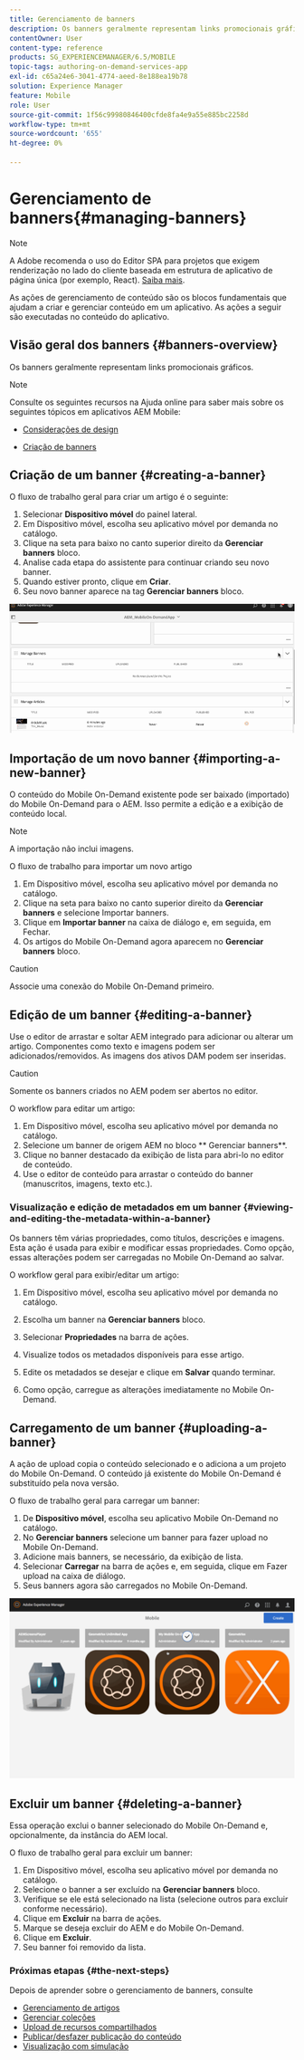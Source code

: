 ```yaml
---
title: Gerenciamento de banners
description: Os banners geralmente representam links promocionais gráficos. Siga esta página para saber mais.
contentOwner: User
content-type: reference
products: SG_EXPERIENCEMANAGER/6.5/MOBILE
topic-tags: authoring-on-demand-services-app
exl-id: c65a24e6-3041-4774-aeed-8e188ea19b78
solution: Experience Manager
feature: Mobile
role: User
source-git-commit: 1f56c99980846400cfde8fa4e9a55e885bc2258d
workflow-type: tm+mt
source-wordcount: '655'
ht-degree: 0%

---
```


# Gerenciamento de banners{#managing-banners}

>[!NOTE]
>
>A Adobe recomenda o uso do Editor SPA para projetos que exigem renderização no lado do cliente baseada em estrutura de aplicativo de página única (por exemplo, React). [Saiba mais](/help/sites-developing/spa-overview.md).

As ações de gerenciamento de conteúdo são os blocos fundamentais que ajudam a criar e gerenciar conteúdo em um aplicativo. As ações a seguir são executadas no conteúdo do aplicativo.

## Visão geral dos banners {#banners-overview}

Os banners geralmente representam links promocionais gráficos.

>[!NOTE]
>
>Consulte os seguintes recursos na Ajuda online para saber mais sobre os seguintes tópicos em aplicativos AEM Mobile:
>
>* [Considerações de design](https://helpx.adobe.com/digital-publishing-solution/help/design-app.html)
>
>* [Criação de banners](https://helpx.adobe.com/digital-publishing-solution/help/creating-banners.html)
>

## Criação de um banner {#creating-a-banner}

O fluxo de trabalho geral para criar um artigo é o seguinte:

1. Selecionar **Dispositivo móvel** do painel lateral.
1. Em Dispositivo móvel, escolha seu aplicativo móvel por demanda no catálogo.
1. Clique na seta para baixo no canto superior direito da **Gerenciar banners** bloco.
1. Analise cada etapa do assistente para continuar criando seu novo banner.
1. Quando estiver pronto, clique em **Criar**.
1. Seu novo banner aparece na tag **Gerenciar banners** bloco.

![chlimage_1-6](assets/chlimage_1-6.gif)

## Importação de um novo banner {#importing-a-new-banner}

O conteúdo do Mobile On-Demand existente pode ser baixado (importado) do Mobile On-Demand para o AEM. Isso permite a edição e a exibição de conteúdo local.

>[!NOTE]
>
>A importação não inclui imagens.

O fluxo de trabalho para importar um novo artigo

1. Em Dispositivo móvel, escolha seu aplicativo móvel por demanda no catálogo.
1. Clique na seta para baixo no canto superior direito da **Gerenciar banners** e selecione Importar banners.
1. Clique em **Importar banner** na caixa de diálogo e, em seguida, em Fechar.
1. Os artigos do Mobile On-Demand agora aparecem no **Gerenciar banners** bloco.

>[!CAUTION]
>
>Associe uma conexão do Mobile On-Demand primeiro.

## Edição de um banner {#editing-a-banner}

Use o editor de arrastar e soltar AEM integrado para adicionar ou alterar um artigo. Componentes como texto e imagens podem ser adicionados/removidos. As imagens dos ativos DAM podem ser inseridas.

>[!CAUTION]
>
>Somente os banners criados no AEM podem ser abertos no editor.

O workflow para editar um artigo:

1. Em Dispositivo móvel, escolha seu aplicativo móvel por demanda no catálogo.
1. Selecione um banner de origem AEM no bloco ** Gerenciar banners**.
1. Clique no banner destacado da exibição de lista para abri-lo no editor de conteúdo.
1. Use o editor de conteúdo para arrastar o conteúdo do banner (manuscritos, imagens, texto etc.).

### Visualização e edição de metadados em um banner {#viewing-and-editing-the-metadata-within-a-banner}

Os banners têm várias propriedades, como títulos, descrições e imagens. Esta ação é usada para exibir e modificar essas propriedades. Como opção, essas alterações podem ser carregadas no Mobile On-Demand ao salvar.

O workflow geral para exibir/editar um artigo:

1. Em Dispositivo móvel, escolha seu aplicativo móvel por demanda no catálogo.
1. Escolha um banner na **Gerenciar banners** bloco.

1. Selecionar **Propriedades** na barra de ações.
1. Visualize todos os metadados disponíveis para esse artigo.
1. Edite os metadados se desejar e clique em **Salvar** quando terminar.
1. Como opção, carregue as alterações imediatamente no Mobile On-Demand.

## Carregamento de um banner {#uploading-a-banner}

A ação de upload copia o conteúdo selecionado e o adiciona a um projeto do Mobile On-Demand. O conteúdo já existente do Mobile On-Demand é substituído pela nova versão.

O fluxo de trabalho geral para carregar um banner:

1. De **Dispositivo móvel**, escolha seu aplicativo Mobile On-Demand no catálogo.
1. No **Gerenciar banners** selecione um banner para fazer upload no Mobile On-Demand.
1. Adicione mais banners, se necessário, da exibição de lista.
1. Selecionar **Carregar** na barra de ações e, em seguida, clique em Fazer upload na caixa de diálogo.
1. Seus banners agora são carregados no Mobile On-Demand.

![chlimage_1-7](assets/chlimage_1-7.gif)

## Excluir um banner {#deleting-a-banner}

Essa operação exclui o banner selecionado do Mobile On-Demand e, opcionalmente, da instância do AEM local.

O fluxo de trabalho geral para excluir um banner:

1. Em Dispositivo móvel, escolha seu aplicativo móvel por demanda no catálogo.
1. Selecione o banner a ser excluído na **Gerenciar banners** bloco.
1. Verifique se ele está selecionado na lista (selecione outros para excluir conforme necessário).
1. Clique em **Excluir** na barra de ações.
1. Marque se deseja excluir do AEM e do Mobile On-Demand.
1. Clique em **Excluir**.
1. Seu banner foi removido da lista.

### Próximas etapas {#the-next-steps}

Depois de aprender sobre o gerenciamento de banners, consulte

* [Gerenciamento de artigos](/help/mobile/mobile-on-demand-managing-articles.md)
* [Gerenciar coleções](/help/mobile/mobile-on-demand-managing-collections.md)
* [Upload de recursos compartilhados](/help/mobile/mobile-on-demand-shared-resources.md)
* [Publicar/desfazer publicação do conteúdo](/help/mobile/mobile-on-demand-publishing-unpublishing.md)
* [Visualização com simulação](/help/mobile/aem-mobile-manage-ondemand-services.md)
